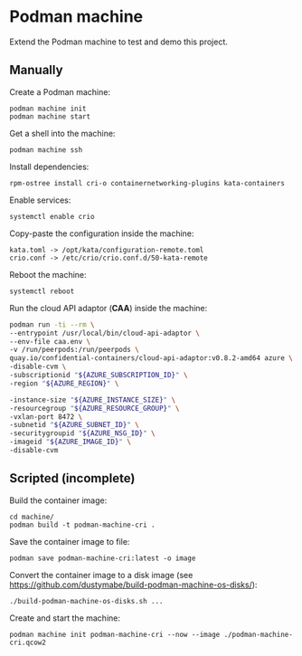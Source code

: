 # Podman machine

Extend the Podman machine to test and demo this project.

## Manually

Create a Podman machine:
```
podman machine init
podman machine start
```

Get a shell into the machine:
```
podman machine ssh
```

Install dependencies:
```
rpm-ostree install cri-o containernetworking-plugins kata-containers
```

Enable services:
```
systemctl enable crio
```

Copy-paste the configuration inside the machine:
```
kata.toml -> /opt/kata/configuration-remote.toml
crio.conf -> /etc/crio/crio.conf.d/50-kata-remote
```

Reboot the machine:
```
systemctl reboot
```

Run the cloud API adaptor (**CAA**) inside the machine:
```sh
podman run -ti --rm \
--entrypoint /usr/local/bin/cloud-api-adaptor \
--env-file caa.env \
-v /run/peerpods:/run/peerpods \
quay.io/confidential-containers/cloud-api-adaptor:v0.8.2-amd64 azure \
-disable-cvm \
-subscriptionid "${AZURE_SUBSCRIPTION_ID}" \
-region "${AZURE_REGION}" \

-instance-size "${AZURE_INSTANCE_SIZE}" \
-resourcegroup "${AZURE_RESOURCE_GROUP}" \
-vxlan-port 8472 \
-subnetid "${AZURE_SUBNET_ID}" \
-securitygroupid "${AZURE_NSG_ID}" \
-imageid "${AZURE_IMAGE_ID}" \
-disable-cvm
```

## Scripted (incomplete)

Build the container image:
```
cd machine/
podman build -t podman-machine-cri .
```

Save the container image to file:
```
podman save podman-machine-cri:latest -o image
```

Convert the container image to a disk image (see https://github.com/dustymabe/build-podman-machine-os-disks/):
```
./build-podman-machine-os-disks.sh ...
```

Create and start the machine:
```
podman machine init podman-machine-cri --now --image ./podman-machine-cri.qcow2
```
